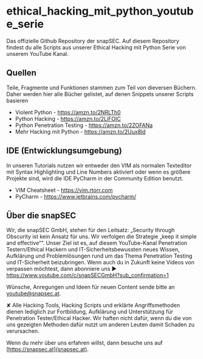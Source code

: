 # ethical_hacking_mit_python_youtube_serie
Das offizielle Github Repository der snapSEC. Auf diesem Repository findest du alle Scripts aus unserer Ethical Hacking mit Python Serie von unserem YouTube Kanal.

## Quellen
Teile, Fragmente und Funktionen stammen zum Teil von dieversen Büchern. Daher werden hier alle Bücher gelistet, auf denen Snippets unserer Scripts basieren

- Violent Python - https://amzn.to/2NRLTh0
- Python Hacking - https://amzn.to/2LiFOIC
- Python Penetration Testing - https://amzn.to/2ZOFANa
- Mehr Hacking mit Python - https://amzn.to/2Uux8ld

## IDE (Entwicklungsumgebung)

In unseren Tutorials nutzen wir entweder den VIM als normalen Texteditor mit Syntax Highlighting und Line Numbers aktiviert oder wenn es größere Projekte sind, wird die IDE PyCharm in der Community Edition benutzt. 

- VIM Cheatsheet - https://vim.rtorr.com
- PyCharm - https://www.jetbrains.com/pycharm/

## Über die snapSEC

Wir, die snapSEC GmbH, stehen für den Leitsatz: „Security through Obscurity ist kein Ansatz für uns. Wir verfolgen die Strategie „keep it simple and effective““. Unser Ziel ist es, auf diesem YouTube-Kanal Penetration Testern/Ethical Hackern und IT-Sicherheitsbewussten neues Wissen, Aufklärung und Problemlösungen rund um das Thema Penetration Testing und IT-Sicherheit beizubringen. Wenn auch du in Zukunft keine Videos von verpassen möchtest, dann abonniere uns ► 
https://www.youtube.com/c/snapSECGmbH?sub_confirmation=1

Wünsche, Anregungen und Ideen für neuen Content sende bitte an youtube@snapsec.at.

✘ Alle Hacking Tools, Hacking Scripts und erklärte Angriffsmethoden dienen lediglich zur Fortbildung, Aufklärung und Unterstützung für Penetration Tester/Ethical Hacker. Wir haften nicht dafür, wenn du die von uns gezeigten Methoden dafür nutzt um anderen Leuten damit Schaden zu verursachen.

Wenn du mehr über uns erfahren willst, dann besuche uns auf [https://snapsec.at](snapsec.at).
